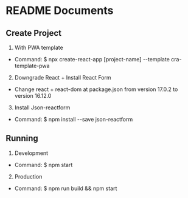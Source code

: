 # README Documents

## Create Project
1. With PWA template
- Command: $ npx create-react-app [project-name] --template cra-template-pwa
2. Downgrade React + Install React Form
- Change react + react-dom at package.json from version 17.0.2 to version 16.12.0
3. Install Json-reactform
- Command: $ npm install --save json-reactform

## Running
1. Development
- Command: $ npm start
2. Production
- Command: $ npm run build && npm start
